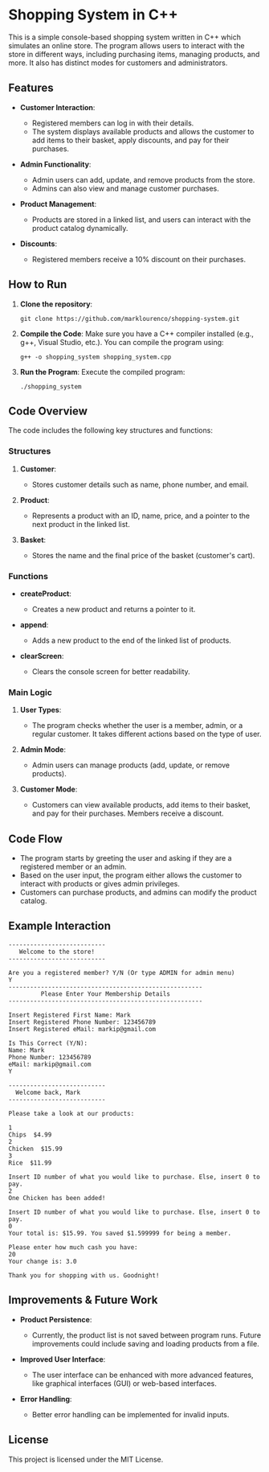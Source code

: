 # Shopping System in C++

This is a simple console-based shopping system written in C++ which simulates an online store. The program allows users to interact with the store in different ways, including purchasing items, managing products, and more. It also has distinct modes for customers and administrators.

## Features

- **Customer Interaction**: 
  - Registered members can log in with their details.
  - The system displays available products and allows the customer to add items to their basket, apply discounts, and pay for their purchases.
  
- **Admin Functionality**: 
  - Admin users can add, update, and remove products from the store.
  - Admins can also view and manage customer purchases.

- **Product Management**: 
  - Products are stored in a linked list, and users can interact with the product catalog dynamically.

- **Discounts**: 
  - Registered members receive a 10% discount on their purchases.

## How to Run

1. **Clone the repository**:
   ```
   git clone https://github.com/marklourenco/shopping-system.git
   ```

2. **Compile the Code**:
   Make sure you have a C++ compiler installed (e.g., g++, Visual Studio, etc.). You can compile the program using:
   ```
   g++ -o shopping_system shopping_system.cpp
   ```

3. **Run the Program**:
   Execute the compiled program:
   ```
   ./shopping_system
   ```

## Code Overview

The code includes the following key structures and functions:

### Structures

1. **Customer**: 
   - Stores customer details such as name, phone number, and email.

2. **Product**: 
   - Represents a product with an ID, name, price, and a pointer to the next product in the linked list.

3. **Basket**: 
   - Stores the name and the final price of the basket (customer's cart).

### Functions

- **createProduct**: 
   - Creates a new product and returns a pointer to it.

- **append**: 
   - Adds a new product to the end of the linked list of products.

- **clearScreen**: 
   - Clears the console screen for better readability.

### Main Logic

1. **User Types**: 
   - The program checks whether the user is a member, admin, or a regular customer. It takes different actions based on the type of user.

2. **Admin Mode**: 
   - Admin users can manage products (add, update, or remove products).

3. **Customer Mode**: 
   - Customers can view available products, add items to their basket, and pay for their purchases. Members receive a discount.

## Code Flow

- The program starts by greeting the user and asking if they are a registered member or an admin.
- Based on the user input, the program either allows the customer to interact with products or gives admin privileges.
- Customers can purchase products, and admins can modify the product catalog.
  
## Example Interaction

```
---------------------------
   Welcome to the store!
---------------------------

Are you a registered member? Y/N (Or type ADMIN for admin menu)
Y
------------------------------------------------------
         Please Enter Your Membership Details
------------------------------------------------------

Insert Registered First Name: Mark
Insert Registered Phone Number: 123456789
Insert Registered eMail: markip@gmail.com

Is This Correct (Y/N):
Name: Mark
Phone Number: 123456789
eMail: markip@gmail.com
Y

---------------------------
  Welcome back, Mark
---------------------------

Please take a look at our products:

1
Chips  $4.99
2
Chicken  $15.99
3
Rice  $11.99

Insert ID number of what you would like to purchase. Else, insert 0 to pay.
2
One Chicken has been added!

Insert ID number of what you would like to purchase. Else, insert 0 to pay.
0
Your total is: $15.99. You saved $1.599999 for being a member.

Please enter how much cash you have:
20
Your change is: 3.0

Thank you for shopping with us. Goodnight!
```

## Improvements & Future Work

- **Product Persistence**: 
  - Currently, the product list is not saved between program runs. Future improvements could include saving and loading products from a file.

- **Improved User Interface**: 
  - The user interface can be enhanced with more advanced features, like graphical interfaces (GUI) or web-based interfaces.

- **Error Handling**: 
  - Better error handling can be implemented for invalid inputs.

## License

This project is licensed under the MIT License.
